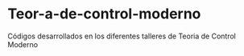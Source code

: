 # Teor-a-de-control-moderno
Códigos desarrollados en los diferentes talleres de Teoria de Control Moderno
